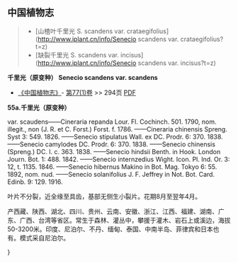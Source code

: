 
## 中国植物志

> * [山楂叶千里光  S.  scandens var. crataegifolius](http://www.iplant.cn/info/Senecio scandens var. crataegifolius?t=z)
> * [缺裂千里光  S.  scandens var. incisus](http://www.iplant.cn/info/Senecio scandens var. incisus?t=z)

**千里光（原变种） Senecio scandens var. scandens**

* [《中国植物志》](http://www.iplant.cn/frps)- [第77(1)卷](http://www.iplant.cn/frps/vol/77(1)) >> 294页 [PDF](http://www.iplant.cn/frps/pdf/77(1)/294.pdf)

**55a.千里光（原变种）**

var. scaudens——Cineraria repanda Lour. Fl. Cochinch. 501. 1790, nom. illegit., non (J. R. et C. Forst.) Forst. f. 1786. ——Cineraria chinensis Spreng. Syst 3: 549. 1826. ——Senecio stipulatus Wall. ex DC. Prodr. 6: 370. 1838. ——Senecio camylodes DC. Prodr. 6: 370. 1838. ——Senecio chinensis (Spreng.) DC. l. c. 363. 1838. ——Senecio hindsii Benth. in Hook. London Journ. Bot. 1: 488. 1842. ——Senecio internzedius Wight. Icon. Pl. Ind. Or. 3: 12, t. 1135. 1846. ——Senecio hibernus Makino in Bot. Mag. Tokyo 6: 55. 1892, nom. nud. ——Senecio solanifolius J. F. Jeffrey in Not. Bot. Card. Edinb. 9: 129. 1916.

叶片不分裂，近全缘至具齿，基部无侧生小裂片。花期8月至翌年4月。

产西藏、陕西、湖北、四川、贵州、云南、安徽、浙江、江西、福建、湖南、广东、广西、台湾等省区。常生于森林、灌丛中，攀援于灌木、岩石上或溪边，海拔50-3200米。印度、尼泊尔、不丹、缅甸、泰国、中南半岛、菲律宾和日本也有。模式采自尼泊尔。

}